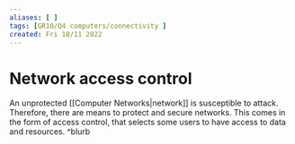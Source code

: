 ```yaml
---
aliases: [ ]
tags: [GR10/Q4 computers/connectivity ]
created: Fri 18/11 2022
---
```

# Network access control
An unprotected [[Computer Networks|network]] is susceptible to attack. Therefore, there are means to protect and secure networks. This comes in the form of access control, that selects some users to have access to data and resources.  ^blurb
